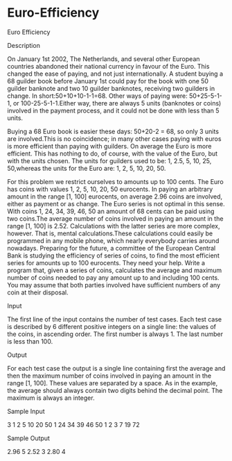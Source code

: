 # Euro-Efficiency

Euro Efficiency

Description

On January 1st 2002, The Netherlands, and several other European countries abandoned their national currency in favour of the Euro. This changed the ease of paying, and not just internationally.
A student buying a 68 guilder book before January 1st could pay for the book with one 50 guilder banknote and two 10 guilder banknotes, receiving two guilders in change. In short:50+10+10-1-1=68. Other ways of paying were: 50+25-5-1-1, or 100-25-5-1-1.Either way, there are always 5 units (banknotes or coins) involved in the payment process, and it
could not be done with less than 5 units.

Buying a 68 Euro book is easier these days: 50+20-2 = 68, so only 3 units are involved.This is no coincidence; in many other cases paying with euros is more efficient than paying with guilders. On average the Euro is more efficient. This has nothing to do, of course, with the value of the Euro, but with the units chosen. The units for guilders used to be: 1, 2.5, 5, 10, 25, 50,whereas the units for the Euro are: 1, 2, 5, 10, 20, 50.

For this problem we restrict ourselves to amounts up to 100 cents. The Euro has coins with values 1, 2, 5, 10, 20, 50 eurocents. In paying an arbitrary amount in the range [1, 100] eurocents, on average 2.96 coins are involved, either as payment or as change. The Euro series is not optimal in this sense. With coins 1, 24, 34, 39, 46, 50 an amount of 68 cents can be paid using two coins.The average number of coins involved in paying an amount in the range [1, 100] is 2.52.
Calculations with the latter series are more complex, however. That is, mental calculations.These calculations could easily be programmed in any mobile phone, which nearly everybody carries around nowadays. Preparing for the future, a committee of the European Central Bank is studying the efficiency of series of coins, to find the most efficient series for amounts up to 100 eurocents. They need your help.
Write a program that, given a series of coins, calculates the average and maximum number of coins needed to pay any amount up to and including 100 cents. You may assume that both parties involved have sufficient numbers of any coin at their disposal.

Input

The first line of the input contains the number of test cases. Each test case is described by 6 different positive integers on a single line: the values of the coins, in ascending order. The first number is always 1. The last number is less than 100.

Output

For each test case the output is a single line containing first the average and then the maximum number of coins involved in paying an amount in the range [1, 100]. These values are separated by a space. As in the example, the average should always contain two digits behind the decimal point. The maximum is always an integer.

Sample Input

3
1 2 5 10 20 50
1 24 34 39 46 50
1 2 3 7 19 72

Sample Output

2.96 5
2.52 3
2.80 4
